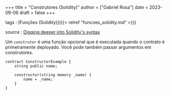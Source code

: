 +++
title = "Construtores (Solidity)"
author = ["Gabriel Rosa"]
date = 2023-09-06
draft = false
+++

tags
: [Funções (Solidity)]({{< relref "funcoes_solidity.md" >}})

source
: [Digging deeper into Solidity's syntax](https://learnweb3.io/degrees/ethereum-developer-degree/sophomore/digging-deeper-into-soliditys-syntax/)

Um `construtor` é uma função opcional que é executada quando o contrato é primeiramente deployado. Você pode também passar argumentos em construtores.

```solidity
contract ConstructorExample {
    string public name;

    constructor(string memory _name) {
        name = _name;
    }
}
```
